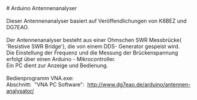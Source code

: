 <!DOCTYPE html PUBLIC "-//W3C//DTD HTML 4.01 Transitional//EN">
<html><head><meta content="text/html; charset=ISO-8859-1" http-equiv="content-type"><title></title></head><body># Arduino Antennenanalyser<br><br>Dieser Antennenanalyser basiert auf Ver&ouml;ffendlichungen von K6BEZ und DG7EAO.<br><br>Der
Antennenanalyser besteht aus einer Ohmschen SWR Messbr&uuml;cke(
'Resistive SWR Bridge'), die von einem DDS- Generator gespeist wird. <br>Die Einstellung der Frequenz und die Messung der Br&uuml;ckenspannung erfolgt &uuml;ber einen Arduino - Mikrocontroller. <br>Ein PC dient zur Anzeige und Bedienung.<br><br>Bedienprogramm VNA.exe: <br>Abschnitt:&nbsp; "VNA PC Software":&nbsp; <a href="http://www.dg7eao.de/arduino/antennen-analysator/">http://www.dg7eao.de/arduino/antennen-analysator/</a></body></html>